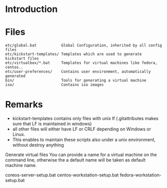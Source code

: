 # Introduction

# Files

    etc/global.bat           Global Configuration, inherited by all config files
    etc/kickstart-templates/ Templates which are used to generate kickstart files
    etc/virtualbox/*.bat     Templates for virtual machines like fedora, centos..
    etc/user-preferences/    Contains user environment, automatically generated
    bin/                     Tools for generating a virtual machine
    iso/                     Contains iso images

# Remarks
* kickstart-templates contains only files with unix lf (.gitattributes makes sure that LF is maintained in windows)
* all other files will either have LF or CRLF depending on Windows or Linux.
* This enables to maintain these scripts also under a unix environment, without destroy anything 


Generate virtual files
You can provide a name for a virtual machine on the command line, otherwise
the a default name will be taken as default machine name.

coreos-server-setup.bat
centos-workstation-setup.bat
fedora-workstation-setup.bat
